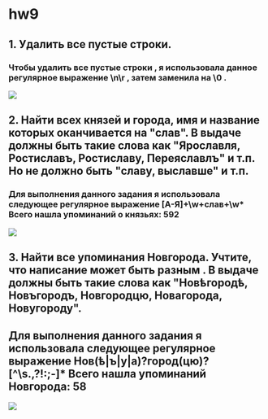 # hw9
## 1. Удалить все пустые строки.
### Чтобы удалить все пустые строки , я использовала данное регулярное выражение \n\r , затем заменила на \0 .
![](https://pp.userapi.com/c824701/v824701563/14c116/3z9N2x8wa20.jpg)
## 2. Найти всех князей и города, имя и название которых оканчивается на "слав". В выдаче должны быть такие слова как "Ярославля, Ростиславъ, Ростиславу, Переяславлъ" и т.п. Но не должно быть "славу, выславше" и т.п. 
### Для выполнения данного задания я использовала следующее регулярное выражение [А-Я]+\w+слав+\w* Всего нашла упоминаний о князьях: 592
![](https://pp.userapi.com/c846417/v846417284/68346/eeSnpmntUUo.jpg)
## 3. Найти все упоминания Новгорода. Учтите, что написание может быть разным . В выдаче должны быть такие слова как "Новѣгородѣ, Новъгородъ, Новгородцю, Новагорода, Новугороду". 
## Для выполнения данного задания я использовала следующее регулярное выражение Нов(ѣ|ъ|у|а)?город(цю)?[^\s.,\?!:;-]* Всего нашла упоминаний Новгорода: 58
![](https://pp.userapi.com/c845522/v845522924/6db1d/QsvFIa6MSdA.jpg)

